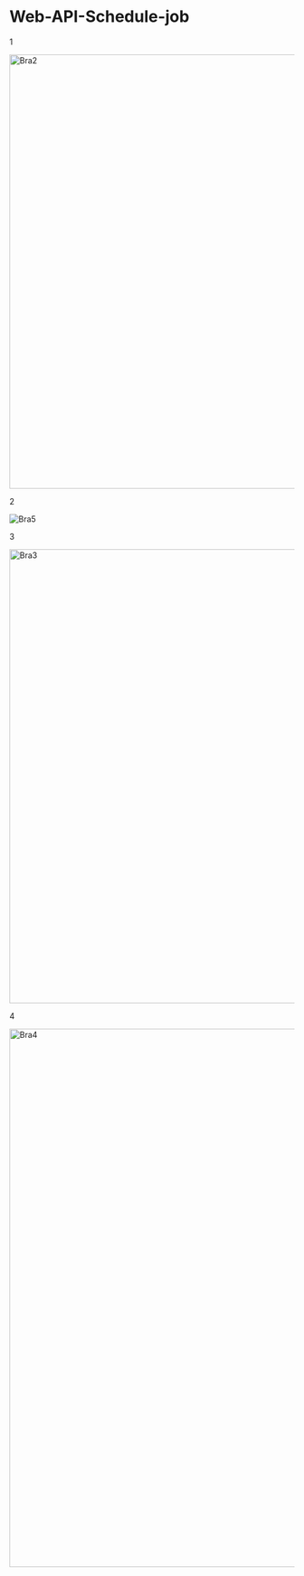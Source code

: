 # Web-API-Schedule-job


1


<img width="767" alt="Bra2" src="https://github.com/user-attachments/assets/d8ceac4e-8a25-4ef5-a77c-962aa1fa1c54">


2


![Bra5](https://github.com/user-attachments/assets/8ebce96d-af0c-4c5a-b7ef-1226cc61bd68)


3


<img width="802" alt="Bra3" src="https://github.com/user-attachments/assets/5c6a2626-c43d-4fbe-b3bb-944d601f7aee">


4


<img width="951" alt="Bra4" src="https://github.com/user-attachments/assets/804f2d6f-4190-44b3-a970-96eb4ba28ad1">

